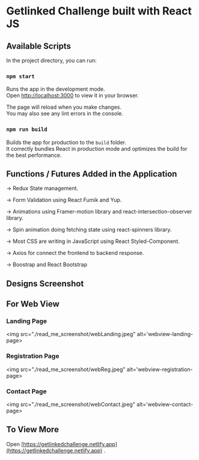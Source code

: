 # Getlinked Challenge built with React JS

## Available Scripts

In the project directory, you can run:

### `npm start`

Runs the app in the development mode.\
Open [http://localhost:3000](http://localhost:3000) to view it in your browser.

The page will reload when you make changes.\
You may also see any lint errors in the console.

### `npm run build`

Builds the app for production to the `build` folder.\
It correctly bundles React in production mode and optimizes the build for the best performance.


## Functions / Futures Added in the Application

-> Redux State management.

-> Form Validation using React Fumik and Yup.

-> Animations using Framer-motion library and react-intersection-observer library.

-> Spin animation doing fetching state using react-spinners library.

-> Most CSS are writing in JavaScript using React Styled-Component.

-> Axios for connect the frontend to backend response.

-> Boostrap and React Bootstrap


## Designs Screenshot

## For Web View

### Landing Page
<img src="./read_me_screenshot/webLanding.jpeg"  alt='webview-landing-page>


### Registration Page
<img src="./read_me_screenshot/webReg.jpeg" alt='webview-registration-page>


### Contact Page
<img src="./read_me_screenshot/webContact.jpeg"  alt='webview-contact-page>



## To View More 

Open [https://getlinkedchallenge.netlify.app](https://getlinkedchallenge.netlify.app) .
